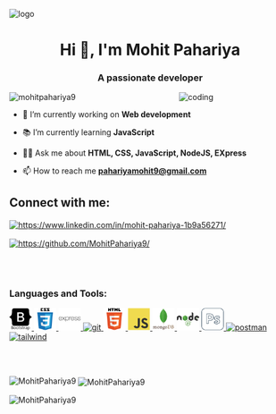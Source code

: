 ![logo](https://mir-s3-cdn-cf.behance.net/project_modules/1400_opt_1/79731568097599.5b50bca477735.jpg)
<h1 align="center">Hi 👋, I'm Mohit Pahariya</h1>
<h3 align="center">A passionate developer</h3>
<img align="right" alt="coding" width="200" src="https://media4.giphy.com/media/Ll22OhMLAlVDb8UQWe/giphy.gif">
<p align="left"> <img src="https://komarev.com/ghpvc/?username=mohitpahariya9&label=Profile%20views&color=0e75b6&style=flat" alt="mohitpahariya9" /> </p>

<!-- <p align="left"> <a href="https://github.com/ryo-ma/github-profile-trophy"><img src="https://github-profile-trophy.vercel.app/?username=mohitpahariya9" alt="mohitpahariya9" /></a> </p></br> -->

- 👀 I’m currently working on **Web development**

- 📚 I’m currently learning **JavaScript**

- 🤝🏽 Ask me about **HTML, CSS, JavaScript, NodeJS, EXpress**

- 📫 How to reach me **pahariyamohit9@gmail.com**

<h2 align="left">Connect with me:</h3>
<p align="left">
<a href="https://www.linkedin.com/in/mohit-pahariya-1b9a56271/" target="blank"><img align="center" src="https://raw.githubusercontent.com/rahuldkjain/github-profile-readme-generator/master/src/images/icons/Social/linked-in-alt.svg" alt="https://www.linkedin.com/in/mohit-pahariya-1b9a56271/" height="30" width="40" /></a>
</p>
<p align="left">
<a href="https://github.com/MohitPahariya9/" target="blank"><img align="center" src="https://www.vectorlogo.zone/logos/git-scm/git-scm-icon.svg" alt="https://github.com/MohitPahariya9/" height="30" width="40" /></a>
</p></br></br>

<h3 align="left">Languages and Tools:</h3>
<p align="left"> 
<a href="https://getbootstrap.com" target="_blank" rel="noreferrer"> <img src="https://raw.githubusercontent.com/devicons/devicon/master/icons/bootstrap/bootstrap-plain-wordmark.svg" alt="bootstrap" width="40" height="40"/> </a> 
<a href="https://www.w3schools.com/css/" target="_blank" rel="noreferrer"> <img src="https://raw.githubusercontent.com/devicons/devicon/master/icons/css3/css3-original-wordmark.svg" alt="css3" width="40" height="40"/> </a> 
<a href="https://expressjs.com" target="_blank" rel="noreferrer"> <img src="https://raw.githubusercontent.com/devicons/devicon/master/icons/express/express-original-wordmark.svg" alt="express" width="40" height="40"/> </a> 
<!-- <a href="https://flask.palletsprojects.com/" target="_blank" rel="noreferrer"> <img src="https://www.vectorlogo.zone/logos/pocoo_flask/pocoo_flask-icon.svg" alt="flask" width="40" height="40"/> </a>  -->
<a href="https://git-scm.com/" target="_blank" rel="noreferrer"> <img src="https://www.vectorlogo.zone/logos/git-scm/git-scm-icon.svg" alt="git" width="40" height="40"/> </a> 
<a href="https://www.w3.org/html/" target="_blank" rel="noreferrer"> <img src="https://raw.githubusercontent.com/devicons/devicon/master/icons/html5/html5-original-wordmark.svg" alt="html5" width="40" height="40"/> </a> 
<a href="https://developer.mozilla.org/en-US/docs/Web/JavaScript" target="_blank" rel="noreferrer"> <img src="https://raw.githubusercontent.com/devicons/devicon/master/icons/javascript/javascript-original.svg" alt="javascript" width="40" height="40"/> </a> 
<a href="https://www.mongodb.com/" target="_blank" rel="noreferrer"> <img src="https://raw.githubusercontent.com/devicons/devicon/master/icons/mongodb/mongodb-original-wordmark.svg" alt="mongodb" width="40" height="40"/> </a> 
<!-- <a href="https://www.mysql.com/" target="_blank" rel="noreferrer"> <img src="https://raw.githubusercontent.com/devicons/devicon/master/icons/mysql/mysql-original-wordmark.svg" alt="mysql" width="40" height="40"/> </a>  -->
<a href="https://nodejs.org" target="_blank" rel="noreferrer"> <img src="https://raw.githubusercontent.com/devicons/devicon/master/icons/nodejs/nodejs-original-wordmark.svg" alt="nodejs" width="40" height="40"/> </a> 
<a href="https://www.photoshop.com/en" target="_blank" rel="noreferrer"> <img src="https://raw.githubusercontent.com/devicons/devicon/master/icons/photoshop/photoshop-line.svg" alt="photoshop" width="40" height="40"/> </a> 
<!-- <a href="https://www.php.net" target="_blank" rel="noreferrer"> <img src="https://raw.githubusercontent.com/devicons/devicon/master/icons/php/php-original.svg" alt="php" width="40" height="40"/> </a>  -->
<a href="https://postman.com" target="_blank" rel="noreferrer"> <img src="https://www.vectorlogo.zone/logos/getpostman/getpostman-icon.svg" alt="postman" width="40" height="40"/> </a> 
<!-- <a href="https://reactjs.org/" target="_blank" rel="noreferrer"> <img src="https://raw.githubusercontent.com/devicons/devicon/master/icons/react/react-original-wordmark.svg" alt="react" width="40" height="40"/> </a>  -->
<a href="https://tailwindcss.com/" target="_blank" rel="noreferrer"> <img src="https://www.vectorlogo.zone/logos/tailwindcss/tailwindcss-icon.svg" alt="tailwind" width="40" height="40"/> </a> </p></br></br>

<p><img align="left" src="https://github-readme-stats.vercel.app/api/top-langs?username=MohitPahariya9&show_icons=true&locale=en&layout=compact" alt="MohitPahariya9" /></p>

<p>&nbsp;<img align="center" src="https://github-readme-stats.vercel.app/api?username=MohitPahariya9&show_icons=true&locale=en" alt="MohitPahariya9" /></p>

<p><img align="center" src="https://github-readme-streak-stats.herokuapp.com/?user=MohitPahariya9" alt="MohitPahariya9" /></p><br>
<!-- <!--[![GitHub Streak](https://streak-stats.demolab.com?user=mohitpahariya9)](https://git.io/streak-stats)
<a href="https://git.io/streak-stats"><img src="https://streak-stats.demolab.com?user=mohitpahariya9" alt="GitHub Streak" /></a>-->

<!--<a href="https://git.io/streak-stats"><img src="https://streak-stats.demolab.com?user=mohitpahariya9" alt="GitHub Streak" /></a>-->
<!--<a href="https://git.io/streak-stats"><img src="https://streak-stats.demolab.com?user=MohitPahariya9" alt="GitHub Streak" /></a>-->
